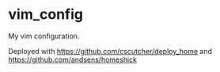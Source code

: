 # vim_config
My vim configuration.

Deployed with https://github.com/cscutcher/deploy_home and https://github.com/andsens/homeshick
